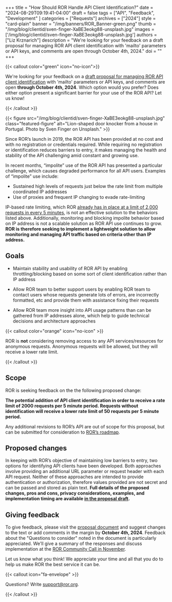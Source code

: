 +++ 
title = "How Should ROR Handle API Client Identification?" 
date = "2024-08-29T09:19:41-04:00"
draft = false 
tags = ["API", "Feedback", "Development" ] 
categories = ["Requests"] 
archives = ["2024"]
style = "card-plain" 
banner = "/img/banners/ROR_Banner-green.png" 
thumb = "/img/blog/clientid/sven-finger-XaBE3eokg88-unsplash.jpg" 
images = ['/img/blog/clientid/sven-finger-XaBE3eokg88-unsplash.jpg']
authors = ["Liz Krznarich"] 
description = "We're looking for your feedback on a draft proposal for managing ROR API client identification with 'mailto' parameters or API keys, and comments are open through October 4th, 2024."
doi = ""
+++ 

{{< callout color="green" icon="no-icon">}}

We're looking for your feedback on a [draft proposal for managing ROR API client identification](https://bit.ly/ror-client-id-proposal) with 'mailto' parameters or API keys, and comments are open **through October 4th, 2024**. Which option would you prefer? Does either option present a significant barrier for your use of the ROR API? Let us know! 

{{< /callout >}}

{{< figure src="/img/blog/clientid/sven-finger-XaBE3eokg88-unsplash.jpg" class="featured-figure" alt="Lion-shaped door knocker from a house in Portugal. Photo by Sven Finger on Unsplash." >}}

Since ROR’s launch in 2019, the ROR API has been provided at no cost and with no registration or credentials required. While requiring no registration or identification reduces barriers to entry, it makes managing the health and stability of the API challenging amid constant and growing use.

In recent months, “impolite” use of the ROR API has presented a particular challenge, which causes degraded performance for all API users. Examples of “impolite” use include:

* Sustained high levels of requests just below the rate limit from multiple coordinated IP addresses
* Use of proxies and frequent IP changing to evade rate-limiting

IP-based rate limiting, which ROR [already has in place at a limit of 2,000 requests in every 5 minutes](https://ror.readme.io/v2/docs/rest-api#registration-and-rate-limits), is not an effective solution to the behaviors listed above. Additionally, monitoring and blocking impolite behavior based on IP address is not a scalable solution as ROR API use continues to grow. **ROR is therefore seeking to implement a lightweight solution to allow monitoring and managing API traffic based on criteria other than IP address.**

## Goals

* Maintain stability and usability of ROR API by enabling throttling/blocking based on some sort of client identification rather than IP address

* Allow ROR team to better support users by enabling ROR team to contact users whose requests generate lots of errors, are incorrectly formatted, etc and provide them with assistance fixing their requests

* Allow ROR team more insight into API usage patterns than can be gathered from IP addresses alone, which help to guide technical decisions and architecture approaches

{{< callout color="orange" icon="no-icon" >}}

ROR is **not** considering removing access to any API services/resources for anonymous requests. Anonymous requests will be allowed, but they will receive a lower rate limit.

{{< /callout >}}

## Scope 

ROR is seeking feedback on the the following proposed change:

**The potential addition of API client identification in order to receive a rate limit of 2000 requests per 5 minute period. Requests without identification will receive a lower rate limit of 50 requests per 5 minute period.**

Any additional revisions to ROR’s API are out of scope for this proposal, but can be submitted for consideration to [ROR’s roadmap](https://github.com/ror-community/ror-roadmap).

## Proposed changes

In keeping with ROR’s objective of maintaining low barriers to entry, two options for identifying API clients have been developed. Both approaches involve providing an additional URL parameter or request header with each API request. Neither of these approaches are intended to provide authentication or authorization, therefore values provided are not secret and can be passed and stored as plain text. **Full details of the proposed changes, pros and cons, privacy considerations, examples, and implementation timing are available [in the proposal draft](https://bit.ly/ror-client-id-proposal).** 

## Giving feedback 

To give feedback, please visit the [proposal document](https://bit.ly/ror-client-id-proposal) and suggest changes to the text or add comments in the margin by **October 4th, 2024**. Feedback about the "Questions to consider" noted in the document is particularly appreciated. We'll give a summary of the responses and discuss implementation at the [ROR Community Call in November](https://ror.org/events/#ror-community-call-november-2024). 

Let us know what you think! We appreciate your time and all that you do to help us make ROR the best service it can be. 

{{< callout icon="fa-envelope" >}}

Questions? Write [support@ror.org](mailto:support@ror.org). 

{{< /callout >}}

